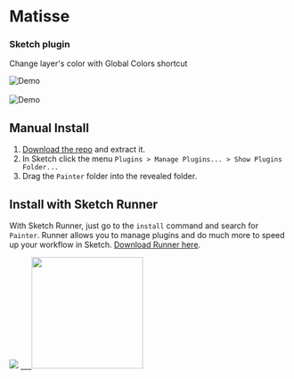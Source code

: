 # Matisse
### Sketch plugin

Change layer's color with Global Colors shortcut

<img src="https://github.com/arsfeshchenko/Painter/blob/master/Demo/demo.gif" alt="Demo" />
<br><br>
<img src="https://github.com/arsfeshchenko/Painter/blob/master/Demo/colors.jpg" alt="Demo" />




## Manual Install

1. [Download the repo](https://github.com/arsfeshchenko/Painter/archive/master.zip) and extract it.
2. In Sketch click the menu `Plugins > Manage Plugins... > Show Plugins Folder...`
3. Drag the `Painter` folder into the revealed folder.

## Install with Sketch Runner
With Sketch Runner, just go to the `install` command and search for `Painter`. Runner allows you to manage plugins and do much more to speed up your workflow in Sketch. [Download Runner here](http://www.sketchrunner.com).

<img src="https://github.com/arsfeshchenko/Painter/blob/master/Demo/runner.png">




<a href="http://bit.ly/SketchRunnerWebsite">
      <img src="http://bit.ly/RunnerBadgeBlue" width="200px">
</a>

